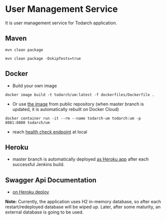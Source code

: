 # User Management Service

It is user management service for Todarch application.

## Maven

```shell
mvn clean package

mvn clean package -DskipTests=true
```

## Docker

- Build your own image

```shell
docker image build -t todarch/um:latest -f dockerfiles/Dockerfile .
```

- Or use [the image](https://hub.docker.com/r/todarch/um/) from public repository (when master branch is updated, it is automatically rebuilt on Docker Cloud)

```shell
docker container run -it --rm --name todarch-um todarch:um -p 8081:8080 todarch/um
```

- reach [health check endpoint](http://localhost:8081/non-secured/up) at local

## Heroku

- master branch is automatically deployed [as Heroku app](https://todarch-um.herokuapp.com/non-secured/up) after each successful Jenkins build.

## Swagger Api Documentation

- [on Heroku deploy](https://todarch-um.herokuapp.com/swagger-ui.html)

**Note:** Currently, the application uses H2 in-memory database, so after each restart/redeployed database will be wiped up. Later, after some maturity, an external database is going to be used.





